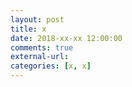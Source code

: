 ```yaml
---
layout: post
title: x
date: 2018-xx-xx 12:00:00
comments: true
external-url:
categories: [x, x]
---
```


